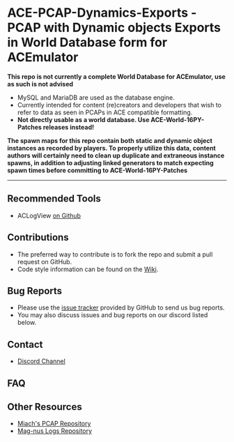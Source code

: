 # ACE-PCAP-Dynamics-Exports - PCAP with Dynamic objects Exports in World Database form for ACEmulator

**This repo is not currently a complete World Database for ACEmulator, use as such is not advised**
 * MySQL and MariaDB are used as the database engine.
 * Currently intended for content (re)creators and developers that wish to refer to data as seen in PCAPs in ACE compatible formatting.
 * **Not directly usable as a world database. Use ACE-World-16PY-Patches releases instead!**

**The spawn maps for this repo contain both static and dynamic object instances as recorded by players. To properly utilize this data, content authors will certainly need to clean up duplicate and extraneous instance spawns, in addition to adjusting linked generators to match expecting spawn times before committing to ACE-World-16PY-Patches**

***
## Recommended Tools
* ACLogView [on Github](https://github.com/ACEmulator/aclogview)

## Contributions

* The preferred way to contribute is to fork the repo and submit a pull request on GitHub.
* Code style information can be found on the [Wiki](https://github.com/ACEmulator/ACE/wiki/Code-Style).

## Bug Reports

* Please use the [issue tracker](https://github.com/ACEmulator/ACE/issues) provided by GitHub to send us bug reports.
* You may also discuss issues and bug reports on our discord listed below.

## Contact

- [Discord Channel](https://discord.gg/C2WzhP9)

## FAQ


## Other Resources
* [Miach's PCAP Repository](http://aka-steve.com/AC/AC-Files/AC1%20PCAPS/All%20PCAPS/)
* [Mag-nus Logs Repository](http://aka-steve.com/AC/AC-Files/AC1%20PCAPS/All%20Mag-nus%20Logs/)

